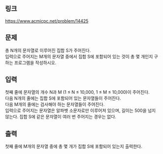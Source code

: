 ## 링크
https://www.acmicpc.net/problem/14425

## 문제
총 N개의 문자열로 이루어진 집합 S가 주어진다.
<br>
입력으로 주어지는 M개의 문자열 중에서 집합 S에 포함되어 있는 것이 총 몇 개인지 구하는 프로그램을 작성하시오.

## 입력
첫째 줄에 문자열의 개수 N과 M (1 ≤ N ≤ 10,000, 1 ≤ M ≤ 10,000)이 주어진다. 
<br>
다음 N개의 줄에는 집합 S에 포함되어 있는 문자열들이 주어진다.
<br>
다음 M개의 줄에는 검사해야 하는 문자열들이 주어진다.
<br>
입력으로 주어지는 문자열은 알파벳 소문자로만 이루어져 있으며, 길이는 500을 넘지 않는다. 집합 S에 같은 문자열이 여러 번 주어지는 경우는 없다.

## 출력
첫째 줄에 M개의 문자열 중에 총 몇 개가 집합 S에 포함되어 있는지 출력한다.
